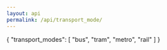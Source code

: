 ```yaml
---
layout: api
permalink: /api/transport_mode/
---
```


{
"transport_modes": [
"bus",
"tram",
"metro",
"rail"
]
}
